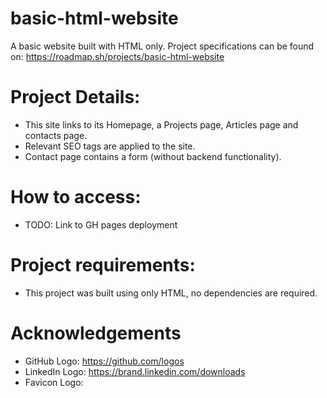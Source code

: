 # basic-html-website
A basic website built with HTML only.
Project specifications can be found on: https://roadmap.sh/projects/basic-html-website

# Project Details:
- This site links to its Homepage, a Projects page, Articles page and contacts page.
- Relevant SEO tags are applied to the site.
- Contact page contains a form (without backend functionality).

# How to access:
- TODO: Link to GH pages deployment

# Project requirements:
- This project was built using only HTML, no dependencies are required.

# Acknowledgements
- GitHub Logo: https://github.com/logos
- LinkedIn Logo: https://brand.linkedin.com/downloads
- Favicon Logo: